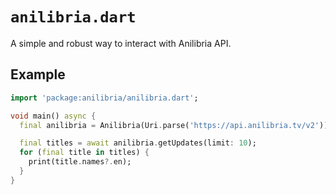 # `anilibria.dart`

A simple and robust way to interact with Anilibria API.

## Example

```dart
import 'package:anilibria/anilibria.dart';

void main() async {
  final anilibria = Anilibria(Uri.parse('https://api.anilibria.tv/v2'));

  final titles = await anilibria.getUpdates(limit: 10);
  for (final title in titles) {
    print(title.names?.en);
  }
}
```

